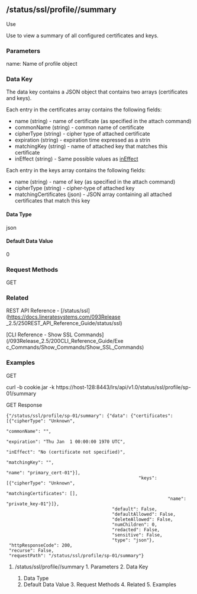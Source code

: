 ## /status/ssl/profile/<name>/summary

Use

Use to view a summary of all configured certificates and keys.

### Parameters

name: Name of profile object

### Data Key

The data key contains a JSON object that contains two arrays (certificates and
keys).

Each entry in the certificates array contains the following fields:

  * name (string) - name of certificate (as specified in the attach command)
  * commonName (string) - common name of certificate
  * cipherType (string) - cipher type of attached certificate
  * expiration (string) - expiration time expressed as a strin
  * matchingKey (string) - name of attached key that matches this certificate
  * inEffect (string) - Same possible values as [inEffect](https://docs.lineratesystems.com/093Release_2.5/250REST_API_Reference_Guide/status/ssl/profile/%3Cname%3E/certificates/%3Cname%3E/inEffect)

Each entry in the keys array contains the following fields:

  * name (string) - name of key (as specified in the attach command)
  * cipherType (string) - cipher-type of attached key
  * matchingCertificates (json) - JSON array containing all attached certificates that match this key

#### Data Type

json

#### Default Data Value

0

### Request Methods

GET

### Related

REST API Reference - [/status/ssl](https://docs.lineratesystems.com/093Release
_2.5/250REST_API_Reference_Guide/status/ssl)

[CLI Reference - Show SSL Commands](/093Release_2.5/200CLI_Reference_Guide/Exe
c_Commands/Show_Commands/Show_SSL_Commands)

### Examples

GET

curl -b cookie.jar -k
https://host-128:8443/lrs/api/v1.0/status/ssl/profile/sp-01/summary

GET Response

    
    
    {"/status/ssl/profile/sp-01/summary": {"data": {"certificates": [{"cipherType": "Unknown",
                                                                         "commonName": "",
                                                                         "expiration": "Thu Jan  1 00:00:00 1970 UTC",
                                                                         "inEffect": "No (certificate not specified)",
                                                                         "matchingKey": "",
                                                                         "name": "primary_cert-01"}],
                                                      "keys": [{"cipherType": "Unknown",
                                                                 "matchingCertificates": [],
                                                                 "name": "private_key-01"}]},
                                            "default": False,
                                            "defaultAllowed": False,
                                            "deleteAllowed": False,
                                            "numChildren": 0,
                                            "redacted": False,
                                            "sensitive": False,
                                            "type": "json"},
     "httpResponseCode": 200,
     "recurse": False,
     "requestPath": "/status/ssl/profile/sp-01/summary"}
    

  1. /status/ssl/profile/<name>/summary
    1. Parameters
    2. Data Key
      1. Data Type
      2. Default Data Value
    3. Request Methods
    4. Related
    5. Examples

